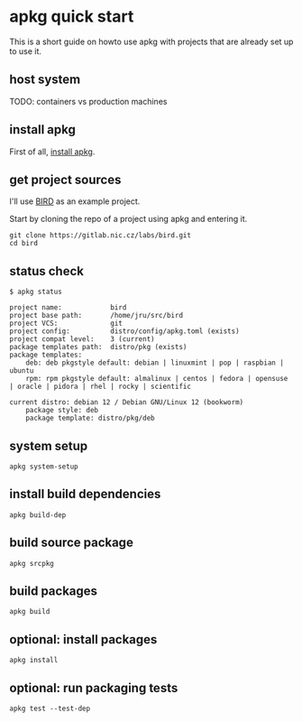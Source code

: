 # apkg quick start

This is a short guide on howto use apkg with projects that are already set up to
use it.


## host system

TODO: containers vs production machines


## install apkg

First of all, [install apkg](install.md).


## get project sources

I'll use [BIRD](https://gitlab.nic.cz/labs/bird) as an example project.

Start by cloning the repo of a project using apkg and entering it.

```
git clone https://gitlab.nic.cz/labs/bird.git
cd bird
```

## status check

```
$ apkg status

project name:            bird
project base path:       /home/jru/src/bird
project VCS:             git
project config:          distro/config/apkg.toml (exists)
project compat level:    3 (current)
package templates path:  distro/pkg (exists)
package templates:
    deb: deb pkgstyle default: debian | linuxmint | pop | raspbian | ubuntu
    rpm: rpm pkgstyle default: almalinux | centos | fedora | opensuse | oracle | pidora | rhel | rocky | scientific

current distro: debian 12 / Debian GNU/Linux 12 (bookworm)
    package style: deb
    package template: distro/pkg/deb
```


## system setup

```
apkg system-setup
```


## install build dependencies

```
apkg build-dep
```


## build source package


```
apkg srcpkg
```


## build packages

```
apkg build
```


## optional: install packages

```
apkg install
```


## optional: run packaging tests

```
apkg test --test-dep
```
